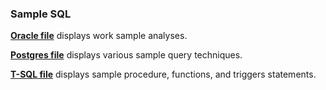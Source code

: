 ### Sample SQL

**[Oracle file](../master/oracle.sql)** displays work sample analyses. 

**[Postgres file](../master/postgres.sql)** displays various sample query techniques.

**[T-SQL file](../master/t-sql.sql)** displays sample procedure, functions, and triggers statements.
